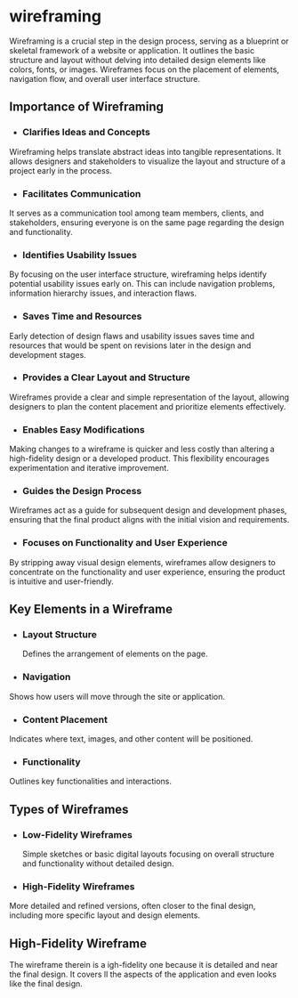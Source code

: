 # wireframing
Wireframing is a crucial step in the design process, serving as a blueprint or skeletal framework of a website or application. It outlines the basic structure and layout without delving into detailed design elements like colors, fonts, or images. Wireframes focus on the placement of elements, navigation flow, and overall user interface structure.
## Importance of Wireframing
- ### Clarifies Ideas and Concepts
Wireframing helps translate abstract ideas into tangible representations. It allows designers and stakeholders to visualize the layout and structure of a project early in the process.
- ### Facilitates Communication
It serves as a communication tool among team members, clients, and stakeholders, ensuring everyone is on the same page regarding the design and functionality.
- ### Identifies Usability Issues
By focusing on the user interface structure, wireframing helps identify potential usability issues early on. This can include navigation problems, information hierarchy issues, and interaction flaws.
- ### Saves Time and Resources
Early detection of design flaws and usability issues saves time and resources that would be spent on revisions later in the design and development stages.
- ### Provides a Clear Layout and Structure
Wireframes provide a clear and simple representation of the layout, allowing designers to plan the content placement and prioritize elements effectively.
- ### Enables Easy Modifications
Making changes to a wireframe is quicker and less costly than altering a high-fidelity design or a developed product. This flexibility encourages experimentation and iterative improvement.
- ### Guides the Design Process
Wireframes act as a guide for subsequent design and development phases, ensuring that the final product aligns with the initial vision and requirements.
- ### Focuses on Functionality and User Experience
By stripping away visual design elements, wireframes allow designers to concentrate on the functionality and user experience, ensuring the product is intuitive and user-friendly.

## Key Elements in a Wireframe
- ### Layout Structure
  Defines the arrangement of elements on the page.
- ### Navigation
 Shows how users will move through the site or application.
- ### Content Placement
 Indicates where text, images, and other content will be positioned.
- ### Functionality
 Outlines key functionalities and interactions.

## Types of Wireframes
- ### Low-Fidelity Wireframes
  Simple sketches or basic digital layouts focusing on overall structure and functionality without detailed design.
- ### High-Fidelity Wireframes
 More detailed and refined versions, often closer to the final design, including more specific layout and design elements.

## High-Fidelity Wireframe
The wireframe therein is a igh-fidelity one because it is detailed and near the final design. It covers ll the aspects of the application and even looks like the final design.




















